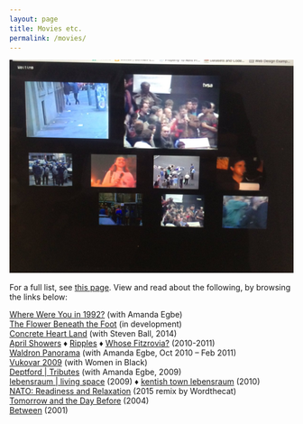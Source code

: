 ```yaml
---
layout: page
title: Movies etc.
permalink: /movies/
---
```


![](/images/Waiting_panel.jpg)

For a full list, see [this page](https://rosedetivoli.github.io/all_works/). View and read about the following, by browsing the links below:

[Where Were You in 1992?](http://1992.maydayrooms.org) (with Amanda Egbe)  
[The Flower Beneath the Foot](http://www.the-flower-beneath-the-foot.com) (in development)  
[Concrete Heart Land](http://concreteheartland.info) (with Steven Ball, 2014)  
[April Showers](https://rosedetivoli.github.io/april_showers/) ♦ [Ripples](https://rosedetivoli.github.io/april_showers/) ♦ [Whose Fitzrovia?](https://rosedetivoli.github.io/april_showers/) (2010-2011)  
[Waldron Panorama](https://rosedetivoli.github.io/waldron/) (with Amanda  Egbe, Oct 2010 – Feb 2011)  
[Vukovar 2009](https://rosedetivoli.github.io/vukovar/) (with Women in  Black)  
[Deptford | Tributes](http://deptfordtributes.co.uk) (with Amanda  Egbe, 2009)  
[lebensraum | living space](https://rosedetivoli.github.io/lebensraum/) (2009) ♦ [kentish town lebensraum](https://rosedetivoli.github.io/ktlebensraum/) (2010)  
[NATO: Readiness and Relaxation](https://rosedetivoli.github.io/nato/) (2015 remix by Wordthecat)  
[Tomorrow and the Day Before](https://rosedetivoli.github.io/tadb/) (2004)  
[Between](https://rosedetivoli.github.io/between/) (2001)  
